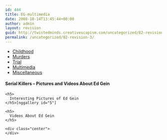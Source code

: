 ```yaml
---
id: 444
title: EG-multimedia
date: 2008-10-14T13:45:44+00:00
author: admin
layout: revision
guid: http://twistedminds.creativescapism.com/uncategorized/82-revision-3/
permalink: /uncategorized/82-revision-3/
---
```

<p class="dropcap-first">
  <ul id="navlist">
    <li>
      <a title="Ed Gein's Childhood" href="/serial-killers/ed-gein/">Childhood</a>
    </li>
    <li>
      <a title="how it all began - his victims and the way he killed them" href="/serial-killers/ed-gein/EG-murders/">Murders</a>
    </li>
    <li>
      <a title="After he got caught - trial" href="/serial-killers/ed-gein/EG-trial/">Trial</a>
    </li>
    <li id="active">
      <a id="current" title="pictures, audio and video recordings" href="/serial-killers/ed-gein/EG-multimedia/">Multimedia</a>
    </li>
    <li>
      <a title="An Interesting Inspiration For The Movie Directors" href="/serial-killers/ed-gein/EG-miscellaneous/">Miscellaneous</a>
    </li>
  </ul>
  
  <div class="body">
    <h4>
      Serial Killers &#8211; Pictures and Videos About Ed Gein
    </h4>
    
    <h5>
      Interesting Pictures of Ed Gein
    </h5>[nggallery id="5"]
    
    <h5>
      Videos About Ed Gein
    </h5>
    
    <div class="center">
    </div>